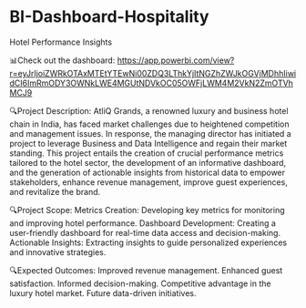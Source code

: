 # BI-Dashboard-Hospitality
Hotel Performance Insights

📊Check out the dashboard:
https://app.powerbi.com/view?r=eyJrIjoiZWRkOTAxMTEtYTEwNi00ZDQ3LThkYjItNGZhZWJkOGVjMDhhIiwidCI6ImRmODY3OWNkLWE4MGUtNDVkOC05OWFjLWM4M2VkN2ZmOTVhMCJ9

🔍Project Description:
AtliQ Grands, a renowned luxury and business hotel chain in India, has faced market challenges due to heightened competition and management issues. In response, the managing director has initiated a project to leverage Business and Data Intelligence and regain their market standing.
This project entails the creation of crucial performance metrics tailored to the hotel sector, the development of an informative dashboard, and the generation of actionable insights from historical data to empower stakeholders, enhance revenue management, improve guest experiences, and revitalize the brand.

🔍Project Scope:
Metrics Creation: Developing key metrics for monitoring and improving hotel performance.
Dashboard Development: Creating a user-friendly dashboard for real-time data access and decision-making.
Actionable Insights: Extracting insights to guide personalized experiences and innovative strategies.

🔍Expected Outcomes:
Improved revenue management.
Enhanced guest satisfaction.
Informed decision-making.
Competitive advantage in the luxury hotel market.
Future data-driven initiatives.

